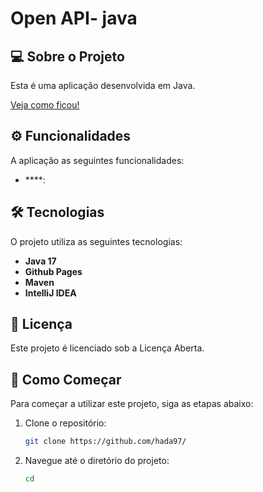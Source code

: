 # Open API- java

## 💻 Sobre o Projeto

Esta é uma aplicação desenvolvida em Java.

[Veja como ficou!]()

## ⚙️ Funcionalidades

A aplicação as seguintes funcionalidades:
- ****: 


## 🛠 Tecnologias

O projeto utiliza as seguintes tecnologias:
- **Java 17**
- **Github Pages**
- **Maven**
- **IntelliJ IDEA**

## 📝 Licença

Este projeto é licenciado sob a Licença Aberta.

## 🚀 Como Começar

Para começar a utilizar este projeto, siga as etapas abaixo:

1. Clone o repositório:
    ```bash
    git clone https://github.com/hada97/
    ```
2. Navegue até o diretório do projeto:
    ```bash
    cd 
    ```
